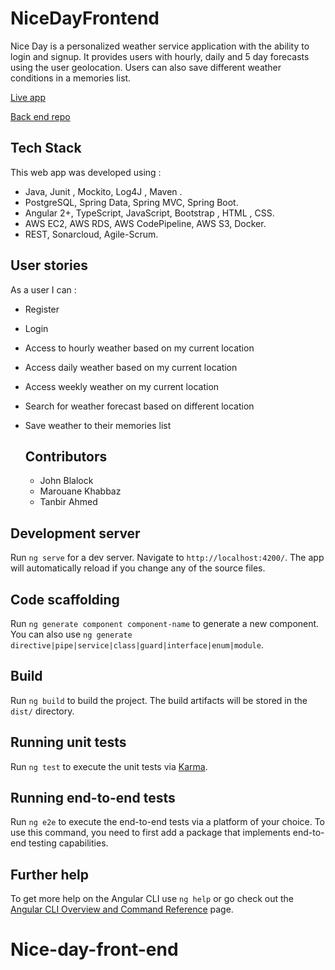 # NiceDayFrontend

Nice Day is a personalized weather service application with the ability to login and signup. It provides users with hourly, daily and 5 day forecasts using the user geolocation. Users can also save different weather conditions in a memories list.  

[Live app](http://ng-client.s3-website.us-east-2.amazonaws.com/home)


[Back end repo](https://github.com/marouanekhabbaz/Nice_day_server)


## Tech Stack

This web app was developed using : 
  * Java, Junit , Mockito, Log4J , Maven .
  * PostgreSQL, Spring Data, Spring MVC, Spring Boot.
  * Angular 2+, TypeScript, JavaScript, Bootstrap , HTML , CSS.
  *  AWS EC2, AWS RDS,  AWS CodePipeline, AWS S3, Docker.
  * REST,  Sonarcloud, Agile-Scrum. 



## User stories

As a user I can : 

- Register 
- Login
- Access to hourly weather based on my current location
- Access daily weather based on my current location
- Access weekly weather on my current location
- Search for weather forecast based on different location
- Save weather to their memories list 


  ## Contributors
  * John Blalock
  * Marouane Khabbaz
  * Tanbir Ahmed



## Development server

Run `ng serve` for a dev server. Navigate to `http://localhost:4200/`. The app will automatically reload if you change any of the source files.

## Code scaffolding

Run `ng generate component component-name` to generate a new component. You can also use `ng generate directive|pipe|service|class|guard|interface|enum|module`.

## Build

Run `ng build` to build the project. The build artifacts will be stored in the `dist/` directory.

## Running unit tests

Run `ng test` to execute the unit tests via [Karma](https://karma-runner.github.io).

## Running end-to-end tests

Run `ng e2e` to execute the end-to-end tests via a platform of your choice. To use this command, you need to first add a package that implements end-to-end testing capabilities.

## Further help

To get more help on the Angular CLI use `ng help` or go check out the [Angular CLI Overview and Command Reference](https://angular.io/cli) page.
# Nice-day-front-end
